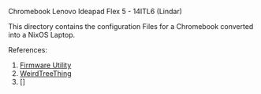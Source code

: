 Chromebook Lenovo Ideapad Flex 5 - 14ITL6 (Lindar)

This directory contains the configuration Files for a Chromebook converted into a NixOS Laptop. 

References:

1. [Firmware Utility](https://docs.mrchromebox.tech/docs/getting-started.html)
2. [WeirdTreeThing](https://github.com/WeirdTreeThing/chromebook-linux-audio)
3. []
